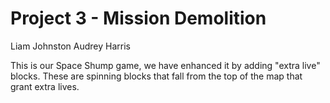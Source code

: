 # Project 3 - Mission Demolition
Liam Johnston
Audrey Harris

This is our Space Shump game, we have enhanced it by adding "extra live" blocks. These are spinning blocks that fall from the top of the map that grant extra lives.
